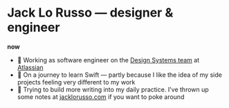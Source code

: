 # Jack Lo Russo — designer & engineer

**now**

- 💼 Working as software engineer on the [Design Systems team](https://atlassian.design) at [Atlassian](https://www.atlassian.com/)
- 🌱 On a journey to learn Swift — partly because I like the idea of my side projects feeling very different to my work
- 📝 Trying to build more writing into my daily practice. I've thrown up some notes at [jacklorusso.com](https://jacklorusso.com/) if you want to poke around


<!--
**lol-russo/lol-russo** is a ✨ _special_ ✨ repository because its `README.md` (this file) appears on your GitHub profile.

Here are some ideas to get you started:

- 🔭 I’m currently working on ...
- 🌱 I’m currently learning ...
- 👯 I’m looking to collaborate on ...
- 🤔 I’m looking for help with ...
- 💬 Ask me about ...
- 📫 How to reach me: ...
- 😄 Pronouns: ...
- ⚡ Fun fact: ...
-->
